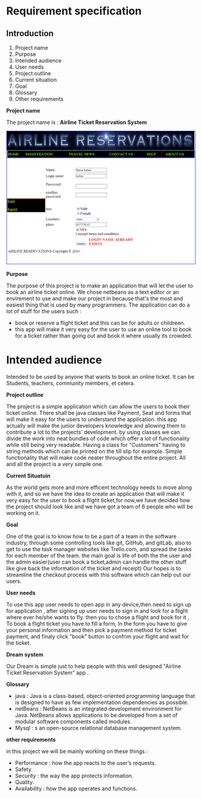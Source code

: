 Requirement specification
========
## Introduction
1. Project name
2. Purpose
3. Intended audience
4. User needs 
5. Project outline 
6. Current situation 
7. Goal  
8. Glossary
9. Other requirements

__Project name__

The project name is : **Airline Ticket Reservation System**

![app](/images/airline.png)

__Purpose__

The purpose of this project is to make an application that will let the user to book an 
airline ticket online.
We chose netbeans as a text editor or an envirement to use and make our project in because that's the most and easiest thing that is 
used by many programmers.
The application can do a lot of stuff for the users such :
* book or reserve a flight ticket and this can be for adults or childreen.
* this app will make it very easy for the user to use an online tool to book for a ticket 
rather than going out and book it where usually its crowded.

# Intended audience

Intended to be used by anyone that wants to book an online ticket. 
It can be Students, teachers, community members, et cetera.

__Project outline__

The project is a simple application which can allow the users to book their ticket online.
There shall be java classes like Payment, Seat and forms that will make it easy
for the users to understand the application.
this app actually will make the junior developers knowledge and allowing 
them to contribute a lot to the projects' development. by using classes we can divide the work into neat bundles 
of code which offer a lot of functionality while still being very readable. Having a class for "Customers" having 
to string methods which can be printed on the till slip for example. Simple functionality that will make code 
neater throughout the entire project. All and all the project is a very simple one.

__Current Situatuin__

As the world gets more and more efficent technology needs to move along with it, and so we have the idea to create an application that will make it very easy for the user to book a flight ticket,for now,we have decided how the project should look like and we have got a team of 6 people who will be working on it.

__Goal__

One of the goal is to know how to be a part of a team in the software industry, through some controlling tools like git, GitHub, and gitLab, 
also to get to use the task manager websites like Trello.com, and spread the tasks for each member of the team. 
the main goal is life of both the the user and the admin easier(user can book a ticket,admin can handle the other stuff like give back the information of the ticket and receipt)
Our hopes is to streamline the checkout process with this software which can help out our users.


__User needs__

To use this app user needs to open app in any device,then need to sign up for application ,
after signing up user needs to sign in and look for a flight where ever he/she wants to fly.
then you to chose a flight and book for it , 
To book a flight ticket you have to fill a form, 
In the form you have to give your personal information and then pick  a payment method for ticket payment,
and finaly click "book" button to confrim your flight and wait for the ticket. 


 __Dream system__

 Our Dream is simple just to help people with this well designed  "Airline Ticket Reservation System" app .




__Glossary__

 * java : Java is a class-based, object-oriented programming language that is designed to have as few implementation dependencies as possible.
 * netBeans : NetBeans is an integrated development environment for Java. NetBeans allows applications to be developed from a set of modular software components called modules.
  * Mysql : s an open-source relational database management system.

  __other requirements__

in this project we will be mainly working on these things : 
* Performance : how the app reacts to the user’s requests.
* Safety.
* Security :  the way the app protects information.
* Quality.
* Availability : how the app operates and functions.